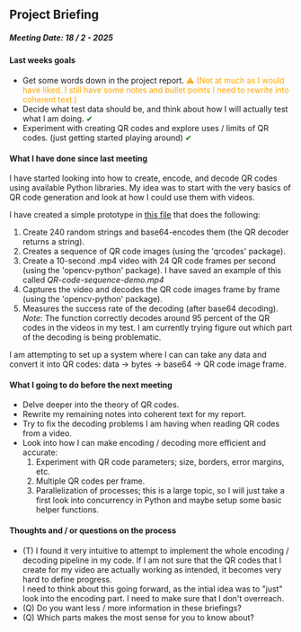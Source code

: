 ## Project Briefing

##### Meeting Date: 18 / 2 - 2025



#### Last weeks goals

- Get some words down in the project report. <span style="color:orange;">&#x26A0; (Not at much as I would have liked. I still have some notes and bullet points I need to rewrite into coherent text.)</span>
- Decide what test data should be, and think about how I will actually test what I am doing. <span style="color:green;">&#x2714;</span> 
- Experiment with creating QR codes and explore uses / limits of QR codes. (just getting started playing around) <span style="color:green;">&#x2714;</span> 



#### What I have done since last meeting

I have started looking into how to create, encode, and decode QR codes using available Python libraries.
My idea was to start with the very basics of QR code generation and look at how I could use them with videos.

I have created a simple prototype in [this file](../Project/main.py) that does the following:
1. Create 240 random strings and base64-encodes them (the QR decoder returns a string).
2. Creates a sequence of QR code images (using the 'qrcodes' package).
3. Create a 10-second .mp4 video with 24 QR code frames per second (using the 'opencv-python' package). I have saved an example of this called _QR-code-sequence-demo.mp4_
4. Captures the video and decodes the QR code images frame by frame (using the 'opencv-python' package).
5. Measures the success rate of the decoding (after base64 decoding). <br/> *Note*: The function correctly decodes around 95 percent of the QR codes in the videos in my test. I am currently trying figure out which part of the decoding is being problematic.

I am attempting to set up a system where I can can take any data and convert it into QR codes: data → bytes → base64 → QR code image frame.



#### What I going to do before the next meeting
- Delve deeper into the theory of QR codes.
- Rewrite my remaining notes into coherent text for my report.
- Try to fix the decoding problems I am having when reading QR codes from a video.
- Look into how I can make encoding / decoding more efficient and accurate: 
    1. Experiment with QR code parameters; size, borders, error margins, etc.
    2. Multiple QR codes per frame. 
    3. Parallelization of processes; this is a large topic, so I will just take a first look into concurrency in Python and maybe setup some basic helper functions.   



#### Thoughts and / or questions on the process
- (T) I found it very intuitive to attempt to implement the whole encoding / decoding pipeline in my code. If I am not sure that the QR codes that I create for my video are actually working as intended, it becomes very hard to define progress. <br/> I need to think about this going forward, as the intial idea was to "just" look into the encoding part. I need to make sure that I don't overreach.
- (Q) Do you want less / more information in these briefings?
- (Q) Which parts makes the most sense for you to know about?
